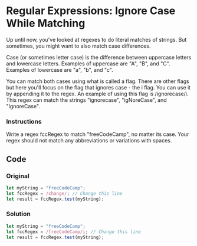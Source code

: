 # Regular Expressions: Ignore Case While Matching

Up until now, you've looked at regexes to do literal matches of strings. But sometimes, you might want to also match case differences.

Case (or sometimes letter case) is the difference between uppercase letters and lowercase letters. Examples of uppercase are "A", "B", and "C". Examples of lowercase are "a", "b", and "c".

You can match both cases using what is called a flag. There are other flags but here you'll focus on the flag that ignores case - the i flag. You can use it by appending it to the regex. An example of using this flag is /ignorecase/i. This regex can match the strings "ignorecase", "igNoreCase", and "IgnoreCase".

### Instructions

Write a regex fccRegex to match "freeCodeCamp", no matter its case. Your regex should not match any abbreviations or variations with spaces.

## Code

### Original

```javascript
let myString = "freeCodeCamp";
let fccRegex = /change/; // Change this line
let result = fccRegex.test(myString);
```
### Solution

```javascript
let myString = "freeCodeCamp";
let fccRegex = /freeCodeCamp/i; // Change this line
let result = fccRegex.test(myString);
```
